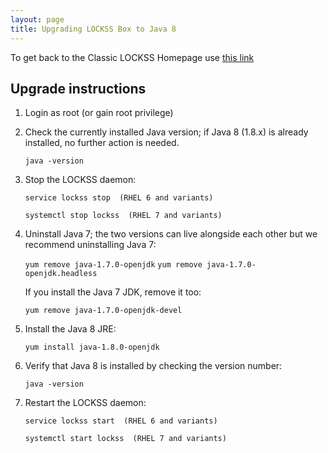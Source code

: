 ```yaml
---
layout: page
title: Upgrading LOCKSS Box to Java 8
---
```


To get back to the Classic LOCKSS Homepage use [this link](./index.md)

## Upgrade instructions

1. Login as root (or gain root privilege)

2. Check the currently installed Java version; if Java 8 (1.8.x) is
  already installed, no further action is needed.

    ```java -version```

3. Stop the LOCKSS daemon:

    ```service lockss stop  (RHEL 6 and variants)```

    ```systemctl stop lockss  (RHEL 7 and variants)```

4. Uninstall Java 7; the two versions can live alongside each other but 
   we recommend uninstalling Java 7:

    ```yum remove java-1.7.0-openjdk```
    ```yum remove java-1.7.0-openjdk.headless```

    If you install the Java 7 JDK, remove it too:

    ```yum remove java-1.7.0-openjdk-devel```

5. Install the Java 8 JRE:

    ```yum install java-1.8.0-openjdk```

6. Verify that Java 8 is installed by checking the version number:

    ```java -version```

7. Restart the LOCKSS daemon:

    ```service lockss start  (RHEL 6 and variants)```

    ```systemctl start lockss  (RHEL 7 and variants)```
